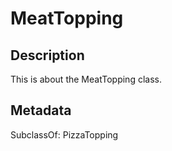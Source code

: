 # MeatTopping

## Description

This is about the MeatTopping class.

## Metadata

SubclassOf: PizzaTopping


